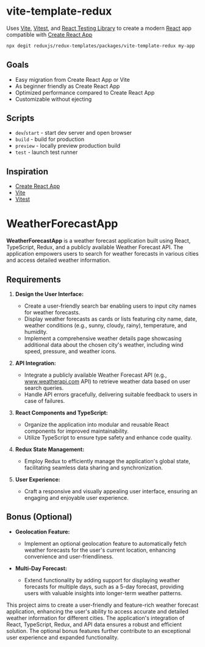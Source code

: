 # vite-template-redux

Uses [Vite](https://vitejs.dev/), [Vitest](https://vitest.dev/), and [React Testing Library](https://github.com/testing-library/react-testing-library) to create a modern [React](https://react.dev/) app compatible with [Create React App](https://create-react-app.dev/)

```sh
npx degit reduxjs/redux-templates/packages/vite-template-redux my-app
```

## Goals

- Easy migration from Create React App or Vite
- As beginner friendly as Create React App
- Optimized performance compared to Create React App
- Customizable without ejecting

## Scripts

- `dev`/`start` - start dev server and open browser
- `build` - build for production
- `preview` - locally preview production build
- `test` - launch test runner

## Inspiration

- [Create React App](https://github.com/facebook/create-react-app/tree/main/packages/cra-template)
- [Vite](https://github.com/vitejs/vite/tree/main/packages/create-vite/template-react)
- [Vitest](https://github.com/vitest-dev/vitest/tree/main/examples/react-testing-lib)


# WeatherForecastApp

**WeatherForecastApp** is a weather forecast application built using React, TypeScript, Redux, and a publicly available Weather Forecast API. The application empowers users to search for weather forecasts in various cities and access detailed weather information.

## Requirements

1. **Design the User Interface:**

   - Create a user-friendly search bar enabling users to input city names for weather forecasts.
   - Display weather forecasts as cards or lists featuring city name, date, weather conditions (e.g., sunny, cloudy, rainy), temperature, and humidity.
   - Implement a comprehensive weather details page showcasing additional data about the chosen city's weather, including wind speed, pressure, and weather icons.

2. **API Integration:**

   - Integrate a publicly available Weather Forecast API (e.g., www.weatherapi.com API) to retrieve weather data based on user search queries.
   - Handle API errors gracefully, delivering suitable feedback to users in case of failures.

3. **React Components and TypeScript:**

   - Organize the application into modular and reusable React components for improved maintainability.
   - Utilize TypeScript to ensure type safety and enhance code quality.

4. **Redux State Management:**

   - Employ Redux to efficiently manage the application's global state, facilitating seamless data sharing and synchronization.

5. **User Experience:**
   - Craft a responsive and visually appealing user interface, ensuring an engaging and enjoyable user experience.

## Bonus (Optional)

- **Geolocation Feature:**

  - Implement an optional geolocation feature to automatically fetch weather forecasts for the user's current location, enhancing convenience and user-friendliness.

- **Multi-Day Forecast:**
  - Extend functionality by adding support for displaying weather forecasts for multiple days, such as a 5-day forecast, providing users with valuable insights into longer-term weather patterns.

This project aims to create a user-friendly and feature-rich weather forecast application, enhancing the user's ability to access accurate and detailed weather information for different cities. The application's integration of React, TypeScript, Redux, and API data ensures a robust and efficient solution. The optional bonus features further contribute to an exceptional user experience and expanded functionality.
